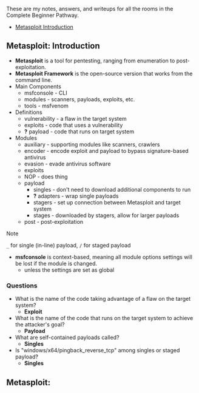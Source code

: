 These are my notes, answers, and writeups for all the rooms in the Complete Beginner Pathway.

- [Metasploit Introduction](#Metasploit-Introduction)

## Metasploit: Introduction
- **Metasploit** is a tool for pentesting, ranging from enumeration to post-exploitation.
- **Metasploit Framework** is the open-source version that works from the command line.
- Main Components
  - msfconsole - CLI
  - modules - scanners, payloads, exploits, etc.
  - tools - msfvenom
- Definitions
  - vulnerability - a flaw in the target system
  - exploits - code that uses a vulnerability
  - **?** payload - code that runs on target system
- Modules
  - auxiliary - supporting modules like scanners, crawlers
  - encoder - encode exploit and payload to bypass signature-based antivirus
  - evasion - evade antivirus software
  - exploits
  - NOP - does thing 
  - payload
    - singles - don't need to download additional components to run
    - **?** adapters - wrap single payloads
    - stagers - set up connection between Metasploit and target system
    - stages - downloaded by stagers, allow for larger payloads
  - post - post-exploitation
> [!NOTE]
> `_` for single (in-line) payload, `/` for staged payload
- **msfconsole** is context-based, meaning all module options settings will be lost if the module is changed.
  - unless the settings are set as global

### Questions
- What is the name of the code taking advantage of a flaw on the target system?
  - **Exploit**
- What is the name of the code that runs on the target system to achieve the attacker's goal?
  - **Payload**
- What are self-contained payloads called?
  - **Singles**
- Is "windows/x64/pingback_reverse_tcp" among singles or staged payload?
  - **Singles**
   
  
## Metasploit: 
